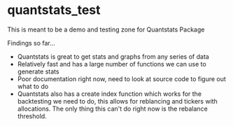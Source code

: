 # quantstats_test

This is meant to be a demo and testing zone for Quantstats Package 

Findings so far...

* Quantstats is great to get stats and graphs from any series of data
* Relatively fast and has a large number of functions we can use to generate stats 
* Poor documentation right now, need to look at source code to figure out what to do
* Quantstats also has a create index function which works for the backtesting we need to do, this allows for reblancing and tickers with allocations. The only thing this can't do right now is the rebalance threshold. 
